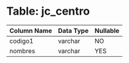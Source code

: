 # Table: jc_centro

| Column Name | Data Type | Nullable |
|-------------|-----------|----------|
| codigo1 | varchar | NO |
| nombres | varchar | YES |
